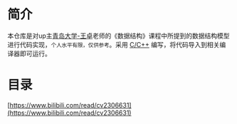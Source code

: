 # 简介
本仓库是对up主[青岛大学-王卓](https://space.bilibili.com/40323036)老师的《数据结构》课程中所提到的数据结构模型进行代码实现，`个人水平有限，仅供参考`。采用 <u>C/C++</u> 编写，将代码导入到相关编译器即可运行。
# 目录

[https://www.bilibili.com/read/cv2306631](https://www.bilibili.com/read/cv2306631)
